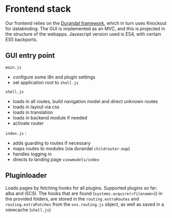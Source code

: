 # Frontend stack

Our frontend relies on the [Durandal framework](http://durandaljs.com), which in turn uses Knockout for databinding. The GUI is implemented as an MVC, and this is projected in the structure of the webapps.
Javascript version used is ES4, with certain ES5 backports.

## GUI entry point
`main.js`
 - configure some i8n and plugin settings
 - set application root to `shell.js`

`shell.js`
 - loads in all routes, build navigation model and direct unknown routes
 - loads in layout via css
 - loads in translation
 - loads in backend module if needed
 - activate router
 
`index.js` :
 - adds guarding to routes if necessary 
 - maps routes to modules (via durandal `childrouter.map`)
 - handles logging in
 - directs to landing page `viewmodels/index`
 
## Pluginloader
Loads pages by fetching hooks for all plugins. Supported plugins so far: alba and iSCSI.
The hooks that are found (`systems.acquire(<filename>`)) in the provided folders, are stored in the `routing.extraRoutes` and `routing.extraPatches`
from the `ovs.routing.js` object, as well as saved in a viewcache (`shell.js`)
